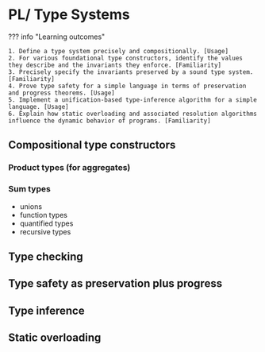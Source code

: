 # PL/ Type Systems

??? info "Learning outcomes"

    1. Define a type system precisely and compositionally. [Usage]
    2. For various foundational type constructors, identify the values they describe and the invariants they enforce. [Familiarity]
    3. Precisely specify the invariants preserved by a sound type system. [Familiarity]
    4. Prove type safety for a simple language in terms of preservation and progress theorems. [Usage]
    5. Implement a unification-based type-inference algorithm for a simple language. [Usage]
    6. Explain how static overloading and associated resolution algorithms influence the dynamic behavior of programs. [Familiarity]

## Compositional type constructors

### Product types (for aggregates) 

### Sum types

- unions
- function types
- quantified types
- recursive types

## Type checking

## Type safety as preservation plus progress

## Type inference

## Static overloading
